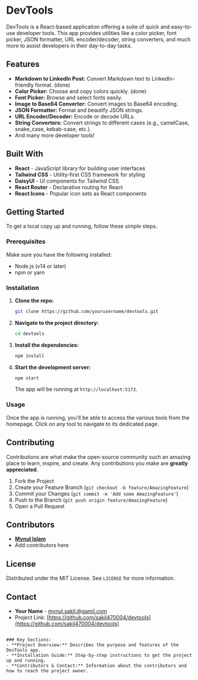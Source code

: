 # DevTools

DevTools is a React-based application offering a suite of quick and easy-to-use developer tools. This app provides utilities like a color picker, font picker, JSON formatter, URL encoder/decoder, string converters, and much more to assist developers in their day-to-day tasks.

## Features
- **Markdown to LinkedIn Post:** Convert Markdown text to LinkedIn-friendly format. (done)
- **Color Picker:** Choose and copy colors quickly. (done)
- **Font Picker:** Browse and select fonts easily.
- **Image to Base64 Converter:** Convert images to Base64 encoding.
- **JSON Formatter:** Format and beautify JSON strings.
- **URL Encoder/Decoder:** Encode or decode URLs.
- **String Converters:** Convert strings to different cases (e.g., camelCase, snake_case, kebab-case, etc.).
- And many more developer tools!

## Built With

- **React** - JavaScript library for building user interfaces
- **Tailwind CSS** - Utility-first CSS framework for styling
- **DaisyUI** - UI components for Tailwind CSS
- **React Router** - Declarative routing for React
- **React Icons** - Popular icon sets as React components

## Getting Started

To get a local copy up and running, follow these simple steps.

### Prerequisites

Make sure you have the following installed:
- Node.js (v14 or later)
- npm or yarn

### Installation

1. **Clone the repo:**

   ```bash
   git clone https://github.com/yourusername/devtools.git
   ```

2. **Navigate to the project directory:**

   ```bash
   cd devtools
   ```

3. **Install the dependencies:**

   ```bash
   npm install
   ```

4. **Start the development server:**

   ```bash
   npm start
   ```

   The app will be running at `http://localhost:5173`.

### Usage

Once the app is running, you'll be able to access the various tools from the homepage. Click on any tool to navigate to its dedicated page.

## Contributing

Contributions are what make the open-source community such an amazing place to learn, inspire, and create. Any contributions you make are **greatly appreciated**.

1. Fork the Project
2. Create your Feature Branch (`git checkout -b feature/AmazingFeature`)
3. Commit your Changes (`git commit -m 'Add some AmazingFeature'`)
4. Push to the Branch (`git push origin feature/AmazingFeature`)
5. Open a Pull Request

## Contributors

- **[Mynul Islam](https://github.com/sakil470004)**
- Add contributors here

## License

Distributed under the MIT License. See `LICENSE` for more information.

## Contact

- **Your Name** - [mynul.sakil.@gamil.com](mailto:mynul.sakil.@gamil.com)
- Project Link: [https://github.com/sakil470004/devtools](https://github.com/sakil470004/devtools)
```

### Key Sections:
- **Project Overview:** Describes the purpose and features of the DevTools app.
- **Installation Guide:** Step-by-step instructions to get the project up and running.
- **Contributors & Contact:** Information about the contributors and how to reach the project owner.
